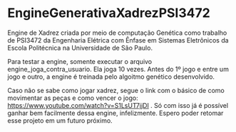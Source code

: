 # EngineGenerativaXadrezPSI3472
Engine de Xadrez criada por meio de computação Genética como trabalho de PSI3472 da Engenharia Elétrica com Ênfase em Sistemas Eletrônicos da Escola Politécnica na Universidade de São Paulo.

Para testar a engine, somente executar o arquivo engine_joga_contra_usuario. Ela joga 10 vezes. Antes do 1º jogo e entre um jogo e outro, a engine é treinada pelo algoitmo genético desenvolvido.

Caso não se sabe como jogar xadrez, segue o link com o básico de como movimentar as peças e como vencer o jogo: https://www.youtube.com/watch?v=S1LsUT7jjDI . Só com isso já é possível ganhar bem facilmente dessa engine, infelizmente. Espero poder retomar esse projeto em um futuro próximo.
